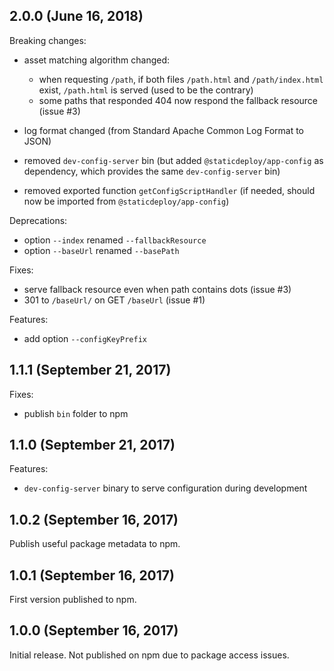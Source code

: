 ## 2.0.0 (June 16, 2018)

Breaking changes:

- asset matching algorithm changed:

  - when requesting `/path`, if both files `/path.html` and `/path/index.html`
    exist, `/path.html` is served (used to be the contrary)
  - some paths that responded 404 now respond the fallback resource (issue #3)

- log format changed (from Standard Apache Common Log Format to JSON)

- removed `dev-config-server` bin (but added `@staticdeploy/app-config` as
  dependency, which provides the same `dev-config-server` bin)

- removed exported function `getConfigScriptHandler` (if needed, should now be
  imported from `@staticdeploy/app-config`)

Deprecations:

- option `--index` renamed `--fallbackResource`
- option `--baseUrl` renamed `--basePath`

Fixes:

- serve fallback resource even when path contains dots (issue #3)
- 301 to `/baseUrl/` on GET `/baseUrl` (issue #1)

Features:

- add option `--configKeyPrefix`

## 1.1.1 (September 21, 2017)

Fixes:

- publish `bin` folder to npm

## 1.1.0 (September 21, 2017)

Features:

- `dev-config-server` binary to serve configuration during development

## 1.0.2 (September 16, 2017)

Publish useful package metadata to npm.

## 1.0.1 (September 16, 2017)

First version published to npm.

## 1.0.0 (September 16, 2017)

Initial release. Not published on npm due to package access issues.

